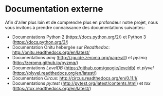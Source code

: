 # Documentation externe

Afin d'aller plus loin et de comprendre plus en profondeur notre projet, nous vous invitons à prendre connaissance des documentations suivantes:

- Documentations Python 2 (<https://docs.python.org/2/>) et Python 3 (<https://docs.python.org/3/>)
- Documentation Onitu hébergée sur *Readthedoc*: <http://onitu.readthedocs.org/en/latest/>
- Documentations *ømq* (<http://zguide.zeromq.org/page:all>) et *pyzmq* (<http://zeromq.github.io/pyzmq/>)
- Documentations *LevelDB* (<https://github.com/google/leveldb>) et *plyvel* (<https://plyvel.readthedocs.org/en/latest/>)
- Documentation *Circus*: <http://circus.readthedocs.org/en/0.11.1/>
- Documentations *py.test* (<http://pytest.org/latest/contents.html>) et *tox* (<https://tox.readthedocs.org/en/latest/>)

